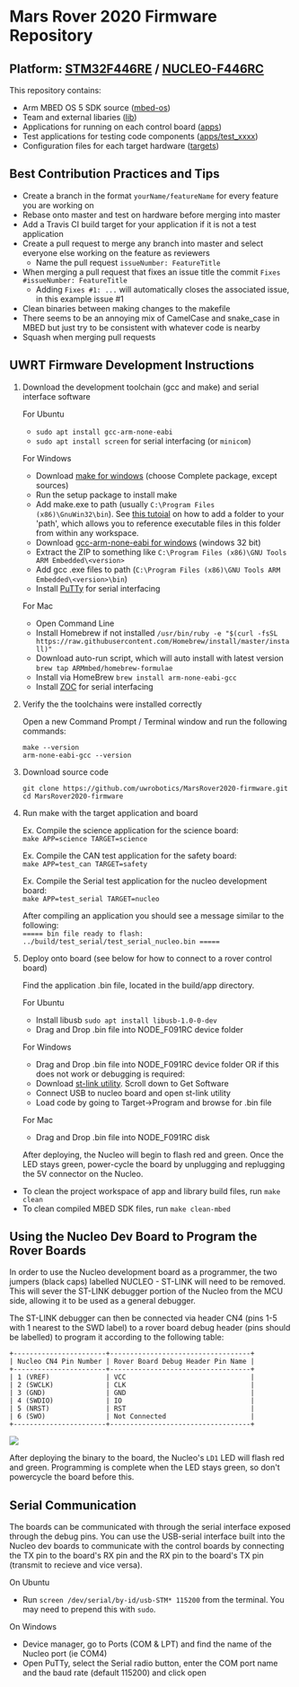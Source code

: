 # Mars Rover 2020 Firmware Repository

## Platform: [STM32F446RE](https://www.st.com/resource/en/datasheet/stm32f446re.pdf) / [NUCLEO-F446RC](https://os.mbed.com/platforms/ST-Nucleo-F446RE/)

This repository contains:
- Arm MBED OS 5 SDK source ([mbed-os](https://github.com/uwrobotics/MarsRover2020-firmware/tree/master/mbed-os))
- Team and external libaries ([lib](https://github.com/uwrobotics/MarsRover2020-firmware/tree/master/lib))
- Applications for running on each control board ([apps](https://github.com/uwrobotics/MarsRover2020-firmware/tree/master/apps))
- Test applications for testing code components ([apps/test_xxxx](https://github.com/uwrobotics/MarsRover2020-firmware/tree/master/apps))
- Configuration files for each target hardware ([targets](https://github.com/uwrobotics/MarsRover2020-firmware/tree/master/targets))

## Best Contribution Practices and Tips

- Create a branch in the format `yourName/featureName` for every feature you are working on
- Rebase onto master and test on hardware before merging into master
- Add a Travis CI build target for your application if it is not a test application
- Create a pull request to merge any branch into master and select everyone else working on the feature as reviewers
  - Name the pull request `issueNumber: FeatureTitle`
- When merging a pull request that fixes an issue title the commit `Fixes #issueNumber: FeatureTitle`
  - Adding `Fixes #1: ...` will automatically closes the associated issue, in this example issue #1
- Clean binaries between making changes to the makefile
- There seems to be an annoying mix of CamelCase and snake_case in MBED but just try to be consistent with whatever code is nearby
- Squash when merging pull requests

## UWRT Firmware Development Instructions

1. Download the development toolchain (gcc and make) and serial interface software
   
   For Ubuntu
    - `sudo apt install gcc-arm-none-eabi`
    - `sudo apt install screen` for serial interfacing (or `minicom`)
		
	For Windows
    - Download [make for windows](http://gnuwin32.sourceforge.net/packages/make.htm) (choose Complete package, except sources)
    - Run the setup package to install make
    - Add make.exe to path (usually `C:\Program Files (x86)\GnuWin32\bin`). See [this tutoial](https://helpdeskgeek.com/windows-10/add-windows-path-environment-variable/) on how to add a folder to your 'path', which allows you to reference executable files in this folder from within any workspace.
    - Download [gcc-arm-none-eabi for windows](https://developer.arm.com/open-source/gnu-toolchain/gnu-rm/downloads) (windows 32 bit)
    - Extract the ZIP to something like `C:\Program Files (x86)\GNU Tools ARM Embedded\<version>`
    - Add gcc .exe files to path (`C:\Program Files (x86)\GNU Tools ARM Embedded\<version>\bin`)
    - Install [PuTTy](https://www.chiark.greenend.org.uk/~sgtatham/putty/) for serial interfacing
	
	For Mac
    - Open Command Line
    - Install Homebrew if not installed 
    	`/usr/bin/ruby -e "$(curl -fsSL https://raw.githubusercontent.com/Homebrew/install/master/install)"`
    - Download auto-run script, which will auto install <arm-none-eabi-gcc> with latest version
    	`brew tap ARMmbed/homebrew-formulae`
    - Install <arm-none-eabi-gcc> via HomeBrew
    	`brew install arm-none-eabi-gcc`
    - Install [ZOC](https://www.emtec.com/zoc/index.html) for serial interfacing

2. Verify the the toolchains were installed correctly

    Open a new Command Prompt / Terminal window and run the following commands:

    `make --version`  
    `arm-none-eabi-gcc --version`

3. Download source code

    `git clone https://github.com/uwrobotics/MarsRover2020-firmware.git`  
    `cd MarsRover2020-firmware`

4. Run make with the target application and board

    Ex. Compile the science application for the science board:  
    `make APP=science TARGET=science`

    Ex. Compile the CAN test application for the safety board:  
    `make APP=test_can TARGET=safety`
    
    Ex. Compile the Serial test application for the nucleo development board:  
    `make APP=test_serial TARGET=nucleo`
    
    After compiling an application you should see a message similar to the following:  
    `===== bin file ready to flash: ../build/test_serial/test_serial_nucleo.bin =====`

5. Deploy onto board (see below for how to connect to a rover control board)

    Find the application .bin file, located in the build/app directory.

	For Ubuntu
		
    - Install libusb `sudo apt install libusb-1.0-0-dev`
    - Drag and Drop .bin file into NODE_F091RC device folder
	
	For Windows
    
    - Drag and Drop .bin file into NODE_F091RC device folder OR if this does not work or debugging is required:
    - Download [st-link utility](http://www.st.com/content/st_com/en/products/development-tools/software-development-tools/stm32-software-development-tools/stm32-programmers/stsw-link004.html). Scroll down to Get Software
    - Connect USB to nucleo board and open st-link utility
    - Load code by going to Target->Program and browse for .bin file
	
	For Mac
    - Drag and Drop .bin file into NODE_F091RC disk

    After deploying, the Nucleo will begin to flash red and green. Once the LED stays green, power-cycle the board by unplugging and replugging the 5V connector on the Nucleo.

- To clean the project workspace of app and library build files, run `make clean`
- To clean compiled MBED SDK files, run `make clean-mbed`

    
## Using the Nucleo Dev Board to Program the Rover Boards

In order to use the Nucleo development board as a programmer, the two jumpers (black caps) labelled NUCLEO - ST-LINK will need to be removed. This will sever the ST-LINK debugger portion of the Nucleo from the MCU side, allowing it to be used as a general debugger.

The ST-LINK debugger can then be connected via header CN4 (pins 1-5 with 1 nearest to the SWD label) to a rover board debug header (pins should be labelled) to program it according to the following table:

```
+-----------------------+-----------------------------------+
| Nucleo CN4 Pin Number | Rover Board Debug Header Pin Name |
+-----------------------+-----------------------------------+
| 1 (VREF)              | VCC                               |
| 2 (SWCLK)             | CLK                               |
| 3 (GND)               | GND                               |
| 4 (SWDIO)             | IO                                |
| 5 (NRST)              | RST                               |
| 6 (SWO)               | Not Connected                     |
+-----------------------+-----------------------------------+
```
![](https://github.com/uwrobotics/MarsRover2020-firmware/blob/alex/add-readme/misc/NucleoSWDLabels.png)

After deploying the binary to the board, the Nucleo's `LD1` LED will flash red and green. Programming is complete when the LED stays green, so don't powercycle the board before this.

## Serial Communication

The boards can be communicated with through the serial interface exposed through the debug pins. You can use the USB-serial interface built into the Nucleo dev boards to communicate with the control boards by connecting the TX pin to the board's RX pin and the RX pin to the board's TX pin (transmit to recieve and vice versa). 

On Ubuntu
- Run `screen /dev/serial/by-id/usb-STM* 115200` from the terminal. You may need to prepend this with `sudo`.

On Windows
- Device manager, go to Ports (COM & LPT) and find the name of the Nucleo port (ie COM4)
- Open PuTTy, select the Serial radio button, enter the COM port name and the baud rate (default 115200) and click open
